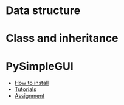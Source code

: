 # Data structure
# Class and inheritance
# PySimpleGUI

* [How to install](/instructions/Installation.md)
* [Tutorials](/instructions/Tutorials.md)
* [Assignment](/instructions/Assignment.md)




